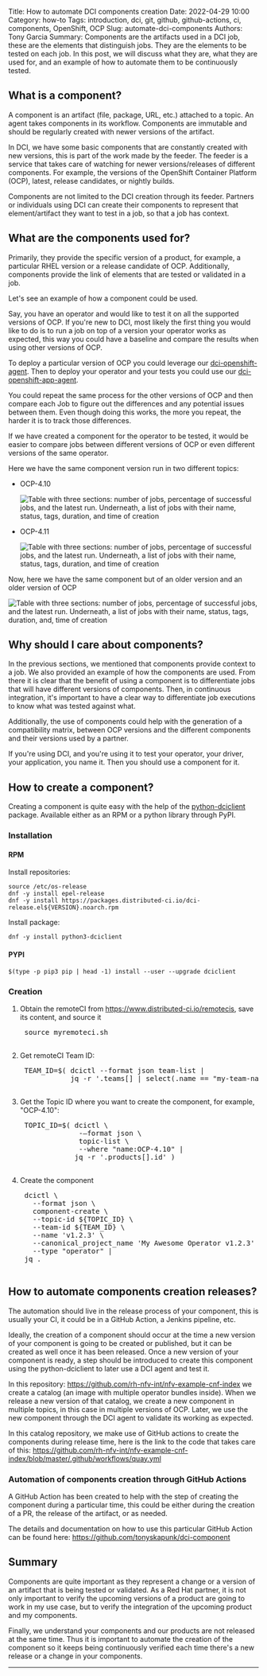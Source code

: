 Title: How to automate DCI components creation
Date: 2022-04-29 10:00
Category: how-to
Tags: introduction, dci, git, github, github-actions, ci, components, OpenShift, OCP
Slug: automate-dci-components
Authors: Tony Garcia
Summary: Components are the artifacts used in a DCI job, these are the elements that distinguish jobs. They are the elements to be tested on each job. In this post, we will discuss what they are, what they are used for, and an example of how to automate them to be continuously tested.

## What is a component?

A component is an artifact (file, package, URL, etc.) attached to a topic. An agent takes components in its workflow. Components are immutable and should be regularly created with newer versions of the artifact.

In DCI, we have some basic components that are constantly created with new versions, this is part of the work made by the feeder. The feeder is a service that takes care of watching for newer versions/releases of different components.  For example, the versions of the OpenShift Container Platform (OCP), latest, release candidates, or nightly builds.

Components are not limited to the DCI creation through its feeder. Partners or individuals using DCI can create their components to represent that element/artifact they want to test in a job, so that a job has context.

## What are the components used for?

Primarily, they provide the specific version of a product, for example, a particular RHEL version or a release candidate of OCP. Additionally, components provide the link of elements that are tested or validated in a job.

Let's see an example of how a component could be used.

Say, you have an operator and would like to test it on all the supported versions of OCP. If you're new to DCI, most likely the first thing you would like to do is to run a job on top of a version your operator works as expected, this way you could have a baseline and compare the results when using other versions of OCP.

To deploy a particular version of OCP you could leverage our [dci-openshift-agent](https://docs.distributed-ci.io/dci-openshift-agent/). Then to deploy your operator and your tests you could use our [dci-openshift-app-agent](https://docs.distributed-ci.io/dci-openshift-app-agent/).

You could repeat the same process for the other versions of OCP and then compare each Job to figure out the differences and any potential issues between them. Even though doing this works, the more you repeat, the harder it is to track those differences.

If we have created a component for the operator to be tested, it would be easier to compare jobs between different versions of OCP or even different versions of the same operator.

Here we have the same component version run in two different topics:

- OCP-4.10

    ![Table with three sections: number of jobs, percentage of successful jobs, and the latest run. Underneath, a list of jobs with their name, status, tags, duration, and time of creation]({static}/images/component_ocp-4.10-v029.png)

- OCP-4.11

    ![Table with three sections: number of jobs, percentage of successful jobs, and the latest run. Underneath, a list of jobs with their name, status, tags, duration, and time of creation]({static}/images/component_ocp-4.11-v029.png)

Now, here we have the same component but of an older version and an older version of OCP

![Table with three sections: number of jobs, percentage of successful jobs, and the latest run. Underneath, a list of jobs with their name, status, tags, duration, and, time of creation]({static}/images/component_ocp-4.7-v027.png)

## Why should I care about components?

In the previous sections, we mentioned that components provide context to a job. We also provided an example of how the components are used. From there it is clear that the benefit of using a component is to differentiate jobs that will have different versions of components. Then, in continuous integration, it's important to have a clear way to differentiate job executions to know what was tested against what.

Additionally, the use of components could help with the generation of a compatibility matrix, between OCP versions and the different components and their versions used by a partner.

If you're using DCI, and you're using it to test your operator, your driver, your application, you name it. Then you should use a component for it.

## How to create a component?

Creating a component is quite easy with the help of the [python-dciclient](https://docs.distributed-ci.io/python-dciclient/) package. Available either as an RPM or a python library through PyPI.

### Installation

#### RPM

Install repositories:

```Shell
source /etc/os-release
dnf -y install epel-release
dnf -y install https://packages.distributed-ci.io/dci-release.el${VERSION}.noarch.rpm
```

Install package:

```Shell
dnf -y install python3-dciclient
```

#### PYPI

```Shell
$(type -p pip3 pip | head -1) install --user --upgrade dciclient
```

### Creation

1. Obtain the remoteCI from <https://www.distributed-ci.io/remotecis>, save its content, and source it

    <pre>
    source myremoteci.sh
    </pre>

1. Get remoteCI Team ID:

    <pre>
    TEAM_ID=$( dcictl --format json team-list |
               jq -r '.teams[] | select(.name == "my-team-name") | .id' )
    </pre>

1. Get the Topic ID where you want to create the component, for example, "OCP-4.10":

    <pre>
    TOPIC_ID=$( dcictl \
                 -–format json \
                 topic-list \
                 --where "name:OCP-4.10" |
                jq -r '.products[].id' )
    </pre>

1. Create the component

    <pre>
    dcictl \
      --format json \
      component-create \
      --topic-id ${TOPIC_ID} \
      --team-id ${TEAM_ID} \
      --name 'v1.2.3' \
      --canonical_project_name 'My Awesome Operator v1.2.3' \
      --type "operator" |
    jq .
    </pre>

## How to automate components creation releases?

The automation should live in the release process of your component, this is usually your CI, it could be in a GitHub Action, a Jenkins pipeline, etc.

Ideally, the creation of a component should occur at the time a new version of your component is going to be created or published, but it can be created as well once it has been released. Once a new version of your component is ready, a step should be introduced to create this component using the python-dciclient to later use a DCI agent and test it.

In this repository: <https://github.com/rh-nfv-int/nfv-example-cnf-index> we create a catalog (an image with multiple operator bundles inside). When we release a new version of that catalog, we create a new component in multiple topics, in this case in multiple versions of OCP. Later, we use the new component through the DCI agent to validate its working as expected.

In this catalog repository, we make use of GitHub actions to create the components during release time, here is the link to the code that takes care of this: <https://github.com/rh-nfv-int/nfv-example-cnf-index/blob/master/.github/workflows/quay.yml>

### Automation of components creation through GitHub Actions

A GitHub Action has been created to help with the step of creating the component during a particular time, this could be either during the creation of a PR, the release of the artifact, or as needed.

The details and documentation on how to use this particular GitHub Action can be found here: <https://github.com/tonyskapunk/dci-component>

## Summary

Components are quite important as they represent a change or a version of an artifact that is being tested or validated.
As a Red Hat partner, it is not only important to verify the upcoming versions of a product are going to work in my use case, but to verify the integration of the upcoming product and my components.

Finally, we understand your components and our products are not released at the same time. Thus it is important to automate the creation of the component so it keeps being continuously verified each time there's a new release or a change in your components.

---
